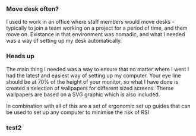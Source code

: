 ### Move desk often? 
I used to work in an office where staff members would move desks - typically to join a team working on a project for a period of time, and them move on.  Existance in that environment was nomadic, and what I needed was a way of setting up my desk automatically.

### Heads up  
The main thing I needed was a way to ensure that no matter where I went I had the latest and easiest way of setting up my computer. Your eye line should be at 70% of the height of your monitor, so what I have done is created a selection of wallpapers for different sized screens.  Therse wallpapers are based on a SVG graphic which is also included.  

In combination with all of this are a set of ergonomic set up guides that can be used to set up any computer to minimise the risk of RSI
### test2
